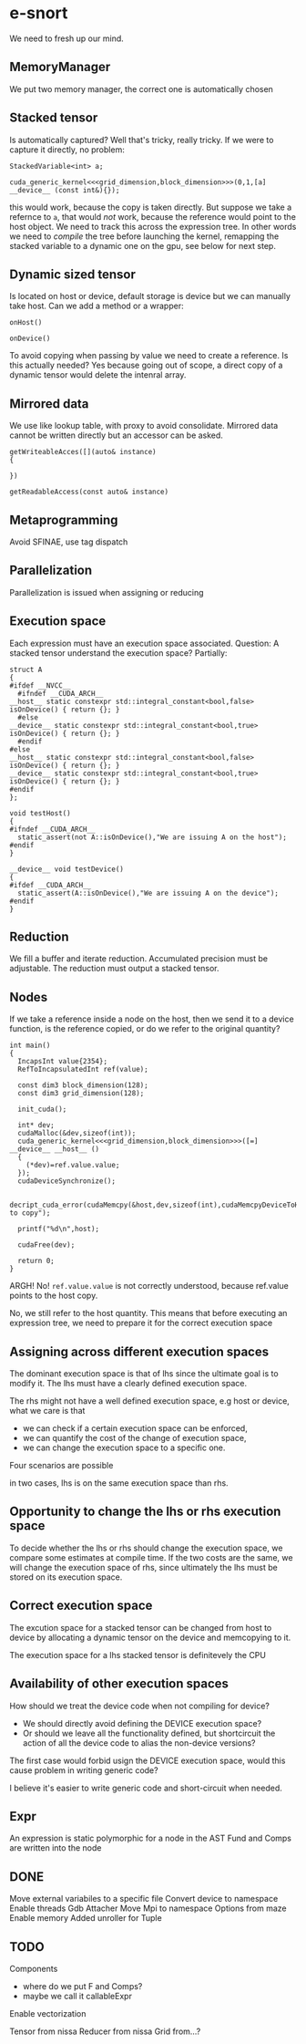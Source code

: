 # e-snort

We need to fresh up our mind.

MemoryManager
---
We put two memory manager, the correct one is automatically chosen

Stacked tensor
------------
Is automatically captured? Well that's tricky, really tricky. If we were to capture it directly, no problem:

```
StackedVariable<int> a;

cuda_generic_kernel<<<grid_dimension,block_dimension>>>(0,1,[a] __device__ (const int&){});

```

this would work, because the copy is taken directly. But suppose we take a refernce to `a`, that would *not* work, because the reference would point to the host object. We need to track this across the expression tree. In other words we need to *compile* the tree before launching the kernel, remapping the stacked variable to a dynamic one on the gpu, see below for next step.


Dynamic sized tensor
--------------------
Is located on host or device, default storage is device but we can manually take host.
Can we add a method or a wrapper:

```
onHost()
```

```
onDevice()
```

To avoid copying when passing by value we need to create a reference. Is this actually needed? Yes because going out of scope, a direct copy of a dynamic tensor would delete the intenral array.


Mirrored data
-------------
We use like lookup table, with proxy to avoid consolidate.
Mirrored data cannot be written directly but an accessor can be asked.

```
getWriteableAcces([](auto& instance)
{

})

getReadableAccess(const auto& instance)
```

Metaprogramming
---
Avoid SFINAE, use tag dispatch

Parallelization
---
Parallelization is issued when assigning or reducing

Execution space
---
Each expression must have an execution space associated.
Question: A stacked tensor understand the execution space? Partially:


```
struct A
{
#ifdef __NVCC__
  #ifndef __CUDA_ARCH__
__host__ static constexpr std::integral_constant<bool,false> isOnDevice() { return {}; }
  #else
__device__ static constexpr std::integral_constant<bool,true> isOnDevice() { return {}; }
  #endif
#else
__host__ static constexpr std::integral_constant<bool,false> isOnDevice() { return {}; }
__device__ static constexpr std::integral_constant<bool,true> isOnDevice() { return {}; }
#endif
};

void testHost()
{
#ifndef __CUDA_ARCH__
  static_assert(not A::isOnDevice(),"We are issuing A on the host");
#endif
}

__device__ void testDevice()
{
#ifdef __CUDA_ARCH__
  static_assert(A::isOnDevice(),"We are issuing A on the device");
#endif
}
```

Reduction
---
We fill a buffer and iterate reduction. 
Accumulated precision must be adjustable.
The reduction must output a stacked tensor.

Nodes
---
If we take a reference inside a node on the host, then we send it to a
device function, is the reference copied, or do we refer to the
original quantity? 

```
int main()
{
  IncapsInt value{2354};
  RefToIncapsulatedInt ref(value);
  
  const dim3 block_dimension(128);
  const dim3 grid_dimension(128);
  
  init_cuda();
  
  int* dev;
  cudaMalloc(&dev,sizeof(int));
  cuda_generic_kernel<<<grid_dimension,block_dimension>>>([=] __device__ __host__ ()
  {
    (*dev)=ref.value.value;
  });
  cudaDeviceSynchronize();
  
  decript_cuda_error(cudaMemcpy(&host,dev,sizeof(int),cudaMemcpyDeviceToHost),"Unable to copy");
  
  printf("%d\n",host);
  
  cudaFree(dev);
  
  return 0;
}
```

ARGH! No! `ref.value.value` is not correctly understood, because
ref.value points to the host copy.

No, we still refer to the host quantity.  This means that before
executing an expression tree, we need to prepare it for the correct
execution space

Assigning across different execution spaces
---
The dominant execution space is that of lhs since the ultimate goal is
to modify it. The lhs must have a clearly defined execution space.

The rhs might not have a well defined execution space, e.g host or
device, what we care is that
* we can check if a certain execution space can be enforced,
* we can quantify the cost of the change of execution space,
* we can change the execution space to a specific one.

Four scenarios are possible

in two cases, lhs is on the same execution space than rhs.

Opportunity to change the lhs or rhs execution space
---
To decide whether the lhs or rhs should change the execution space, we
compare some estimates at compile time. If the two costs are the same,
we will change the execution space of rhs, since ultimately the lhs
must be stored on its execution space.

Correct execution space
---
The excution space for a stacked tensor can be changed from host to
device by allocating a dynamic tensor on the device and memcopying to
it.

The execution space for a lhs stacked tensor is definitevely the CPU

Availability of other execution spaces
---
How should we treat the device code when not compiling for device?
* We should directly avoid defining the DEVICE execution space?
* Or should we leave all the functionality defined, but shortcircuit
the action of all the device code to alias the non-device versions?

The first case would forbid usign the DEVICE execution space, would
this cause problem in writing generic code?

I believe it's easier to write generic code and short-circuit when
needed.

Expr
---
An expression is static polymorphic for a node in the AST
Fund and Comps are written into the node

DONE
---
Move external variabiles to a specific file
Convert device to namespace
Enable threads
Gdb Attacher
Move Mpi to namespace
Options from maze
Enable memory
Added unroller for
Tuple

TODO
---

Components
- where do we put F and Comps?
- maybe we call it callableExpr


Enable vectorization

Tensor from nissa
Reducer from nissa
Grid from...?
